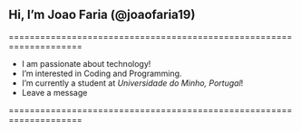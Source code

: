 ## Hi, I’m Joao Faria (@joaofaria19)
====================================================================

- I am passionate about technology!
- I’m interested in Coding and Programming.
- I’m currently a student at _Universidade do Minho, Portugal_!
- Leave a message

====================================================================
<!---
joaofaria19/joaofaria19 is a ✨ special ✨ repository because its `README.md` (this file) appears on your GitHub profile.
You can click the Preview link to take a look at your changes.
--->
